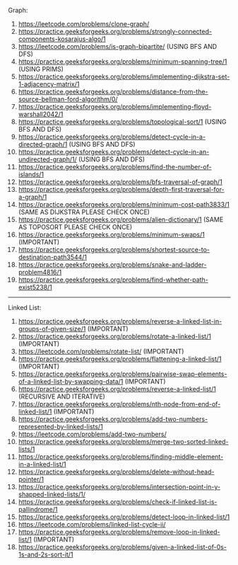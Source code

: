 Graph:

1)  https://leetcode.com/problems/clone-graph/
2)  https://practice.geeksforgeeks.org/problems/strongly-connected-components-kosarajus-algo/1
3)  https://leetcode.com/problems/is-graph-bipartite/ (USING BFS AND DFS)
4)  https://practice.geeksforgeeks.org/problems/minimum-spanning-tree/1 (USING PRIMS)
5)  https://practice.geeksforgeeks.org/problems/implementing-dijkstra-set-1-adjacency-matrix/1
6)  https://practice.geeksforgeeks.org/problems/distance-from-the-source-bellman-ford-algorithm/0/ 
7)  https://practice.geeksforgeeks.org/problems/implementing-floyd-warshall2042/1
8)  https://practice.geeksforgeeks.org/problems/topological-sort/1 (USING BFS AND DFS)  
9)  https://practice.geeksforgeeks.org/problems/detect-cycle-in-a-directed-graph/1 (USING BFS AND DFS)  
10) https://practice.geeksforgeeks.org/problems/detect-cycle-in-an-undirected-graph/1/ (USING BFS AND DFS)
11) https://practice.geeksforgeeks.org/problems/find-the-number-of-islands/1
12) https://practice.geeksforgeeks.org/problems/bfs-traversal-of-graph/1
13) https://practice.geeksforgeeks.org/problems/depth-first-traversal-for-a-graph/1
14) https://practice.geeksforgeeks.org/problems/minimum-cost-path3833/1 (SAME AS DIJKSTRA PLEASE CHECK ONCE)
15) https://practice.geeksforgeeks.org/problems/alien-dictionary/1 (SAME AS TOPOSORT PLEASE CHECK ONCE)
16) https://practice.geeksforgeeks.org/problems/minimum-swaps/1 (IMPORTANT)
17) https://practice.geeksforgeeks.org/problems/shortest-source-to-destination-path3544/1
18) https://practice.geeksforgeeks.org/problems/snake-and-ladder-problem4816/1
19) https://practice.geeksforgeeks.org/problems/find-whether-path-exist5238/1


--------------------------------------------------------------------------------------------------------------------
Linked List:

1) https://practice.geeksforgeeks.org/problems/reverse-a-linked-list-in-groups-of-given-size/1 (IMPORTANT)
2) https://practice.geeksforgeeks.org/problems/rotate-a-linked-list/1 (IMPORTANT)
3) https://leetcode.com/problems/rotate-list/ (IMPORTANT)
4) https://practice.geeksforgeeks.org/problems/flattening-a-linked-list/1 (IMPORTANT)
5) https://practice.geeksforgeeks.org/problems/pairwise-swap-elements-of-a-linked-list-by-swapping-data/1 (IMPORTANT)
6) https://practice.geeksforgeeks.org/problems/reverse-a-linked-list/1 (RECURSIVE AND ITERATIVE)
7) https://practice.geeksforgeeks.org/problems/nth-node-from-end-of-linked-list/1 (IMPORTANT)
8) https://practice.geeksforgeeks.org/problems/add-two-numbers-represented-by-linked-lists/1 
9) https://leetcode.com/problems/add-two-numbers/
10) https://practice.geeksforgeeks.org/problems/merge-two-sorted-linked-lists/1
11) https://practice.geeksforgeeks.org/problems/finding-middle-element-in-a-linked-list/1
12) https://practice.geeksforgeeks.org/problems/delete-without-head-pointer/1
13) https://practice.geeksforgeeks.org/problems/intersection-point-in-y-shapped-linked-lists/1/
14) https://practice.geeksforgeeks.org/problems/check-if-linked-list-is-pallindrome/1
15) https://practice.geeksforgeeks.org/problems/detect-loop-in-linked-list/1
16) https://leetcode.com/problems/linked-list-cycle-ii/
17) https://practice.geeksforgeeks.org/problems/remove-loop-in-linked-list/1 (IMPORTANT)
18) https://practice.geeksforgeeks.org/problems/given-a-linked-list-of-0s-1s-and-2s-sort-it/1
